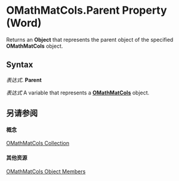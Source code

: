 
# OMathMatCols.Parent Property (Word)

Returns an  **Object** that represents the parent object of the specified **OMathMatCols** object.


## Syntax

 _表达式_. **Parent**

 _表达式_ A variable that represents a **[OMathMatCols](b56ee426-56bd-6588-ebe9-898f4bfbba0c.md)** object.


## 另请参阅


#### 概念


[OMathMatCols Collection](b56ee426-56bd-6588-ebe9-898f4bfbba0c.md)
#### 其他资源


[OMathMatCols Object Members](http://msdn.microsoft.com/library/28f1904e-703d-c96d-6a47-65a77ae059db%28Office.15%29.aspx)